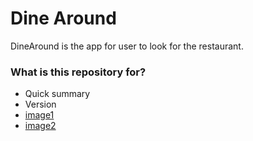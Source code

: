 # Dine Around #

DineAround is the app for user to look for the restaurant.

### What is this repository for? ###

* Quick summary
* Version
* [image1](https://github.com/vorkbr/dinearound/blob/master/sc1.png)
* [image2](https://github.com/vorkbr/dinearound/blob/master/sc2.png)

